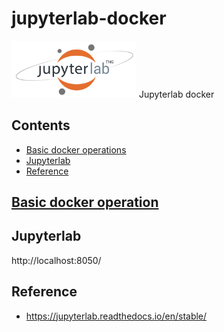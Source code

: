 # jupyterlab-docker
<img src="image/Jupyterlab.png" width="200">
Jupyterlab docker

## Contents
* [Basic docker operations](#basic-docker-operations)
* [Jupyterlab](#jupyterlab)
* [Reference](#reference)

## [Basic docker operation](https://github.com/fuyu-quant/dockerfile-for-data-scientists)


## Jupyterlab
http://localhost:8050/

## Reference
* https://jupyterlab.readthedocs.io/en/stable/